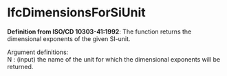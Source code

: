 # IfcDimensionsForSiUnit

**Definition from ISO/CD 10303-41:1992**: The function returns the dimensional exponents of the given SI-unit.

Argument definitions:  
N : (input) the name of the unit for which the dimensional exponents will be returned.
